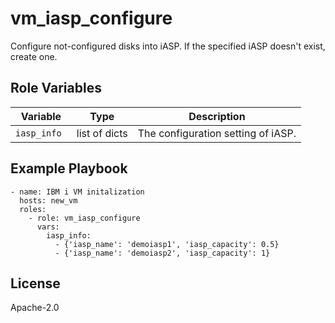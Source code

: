 vm_iasp_configure
=================

Configure not-configured disks into iASP. If the specified iASP doesn't exist, create one. 

Role Variables
--------------

| Variable                | Type          | Description                                |
|-------------------------|---------------|--------------------------------------------|
| `iasp_info `            | list of dicts | The configuration setting of iASP.         |


Example Playbook
----------------
```
- name: IBM i VM initalization
  hosts: new_vm 
  roles:
    - role: vm_iasp_configure
      vars:
        iasp_info:
          - {'iasp_name': 'demoiasp1', 'iasp_capacity': 0.5}
          - {'iasp_name': 'demoiasp2', 'iasp_capacity': 1}
```

License
-------

Apache-2.0

